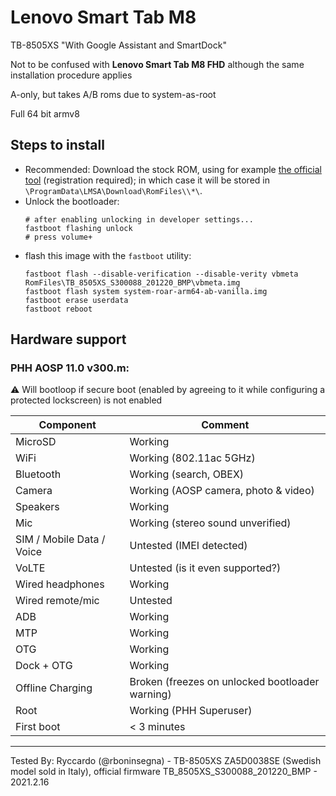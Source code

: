 # Lenovo Smart Tab M8

TB-8505XS "With Google Assistant and SmartDock"

Not to be confused with **Lenovo Smart Tab M8 FHD** although the same installation procedure applies

A-only, but takes A/B roms due to system-as-root

Full 64 bit armv8

## Steps to install

* Recommended: Download the stock ROM, using for example [the official tool](https://pcsupport.lenovo.com/ph/sl/products/tablets/m-series-tablets/smart-tab-m8/downloads/driver-list/component?name=Software%20and%20Utilities) (registration required); in which case it will be stored in ```\ProgramData\LMSA\Download\RomFiles\\*\```.
* Unlock the bootloader:
    ```
    # after enabling unlocking in developer settings...
    fastboot flashing unlock
    # press volume+
    ```
* flash this image with the `fastboot` utility:
    ```
    fastboot flash --disable-verification --disable-verity vbmeta RomFiles\TB_8505XS_S300088_201220_BMP\vbmeta.img
    fastboot flash system system-roar-arm64-ab-vanilla.img
    fastboot erase userdata
    fastboot reboot
    ```

## Hardware support

### PHH AOSP 11.0 v300.m:

⚠️ Will bootloop if secure boot (enabled by agreeing to it while configuring a protected lockscreen) is not enabled

| Component                 |      Comment                                              |
|---------------------------|-----------------------------------------------------------|
| MicroSD                   | Working                                                   |
| WiFi                      | Working (802.11ac 5GHz)                                   |
| Bluetooth                 | Working (search, OBEX)                                    |
| Camera                    | Working (AOSP camera, photo & video)                      |
| Speakers                  | Working                                                   |
| Mic                       | Working (stereo sound unverified)                         |
| SIM / Mobile Data / Voice | Untested (IMEI detected)                                  |
| VoLTE                     | Untested (is it even supported?)                          |
| Wired headphones          | Working                                                   |
| Wired remote/mic          | Untested                                                  |
| ADB                       | Working                                                   |
| MTP                       | Working                                                   |
| OTG                       | Working                                                   |
| Dock + OTG                | Working                                                   |
| Offline Charging          | Broken (freezes on unlocked bootloader warning)           |
| Root                      | Working (PHH Superuser)                                   |
| First boot                | < 3 minutes                                               |

---

Tested By: Ryccardo (@rboninsegna) - TB-8505XS ZA5D0038SE (Swedish model sold in Italy), official firmware TB_8505XS_S300088_201220_BMP - 2021.2.16